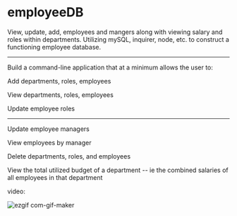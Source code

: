 # employeeDB

View, update, add, employees and mangers along with viewing salary and roles within departments. Utilizing mySQL, inquirer, node, etc. to construct a functioning employee database.

---

Build a command-line application that at a minimum allows the user to:

Add departments, roles, employees

View departments, roles, employees

Update employee roles

---

Update employee managers

View employees by manager

Delete departments, roles, and employees

View the total utilized budget of a department -- ie the combined salaries of all employees in that department

video:

![ezgif com-gif-maker](https://user-images.githubusercontent.com/67922824/94298469-0d444800-ff1b-11ea-8f24-ddc2138e01b8.gif)

